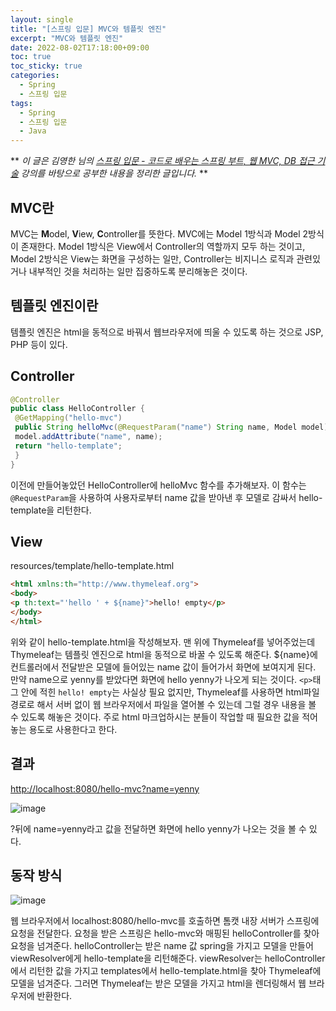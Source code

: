 ```yaml
---
layout: single
title: "[스프링 입문] MVC와 템플릿 엔진"
excerpt: "MVC와 템플릿 엔진"
date: 2022-08-02T17:18:00+09:00
toc: true
toc_sticky: true
categories:
  - Spring
  - 스프링 입문
tags:
  - Spring
  - 스프링 입문
  - Java
---
```

**
*이 글은 김영한 님의 [스프링 입문 - 코드로 배우는 스프링 부트, 웹 MVC, DB 접근 기술](https://www.inflearn.com/course/%EC%8A%A4%ED%94%84%EB%A7%81-%EC%9E%85%EB%AC%B8-%EC%8A%A4%ED%94%84%EB%A7%81%EB%B6%80%ED%8A%B8) 강의를 바탕으로 공부한 내용을 정리한 글입니다.*
**

## MVC란
MVC는 **M**odel, **V**iew, **C**ontroller를 뜻한다. MVC에는 Model 1방식과 Model 2방식이 존재한다. Model 1방식은 View에서 Controller의 역할까지 모두 하는 것이고, Model 2방식은 View는 화면을 구성하는 일만, Controller는 비지니스 로직과 관련있거나 내부적인 것을 처리하는 일만 집중하도록 분리해놓은 것이다. 

## 템플릿 엔진이란
템플릿 엔진은 html을 동적으로 바꿔서 웹브라우저에 띄울 수 있도록 하는 것으로 JSP, PHP 등이 있다.

## Controller
```java
@Controller
public class HelloController {
 @GetMapping("hello-mvc")
 public String helloMvc(@RequestParam("name") String name, Model model) {
 model.addAttribute("name", name);
 return "hello-template";
 }
}
```
이전에 만들어놓았던 HelloController에 helloMvc 함수를 추가해보자. 이 함수는 `@RequestParam`을 사용하여 사용자로부터 name 값을 받아낸 후 모델로 감싸서 hello-template을 리턴한다.

## View
resources/template/hello-template.html
```html
<html xmlns:th="http://www.thymeleaf.org">
<body>
<p th:text="'hello ' + ${name}">hello! empty</p>
</body>
</html>
```
위와 같이 hello-template.html을 작성해보자. 맨 위에 Thymeleaf를 넣어주었는데 Thymeleaf는 템플릿 엔진으로 html을 동적으로 바꿀 수 있도록 해준다. ${name}에 컨트롤러에서 전달받은 모델에 들어있는 name 값이 들어가서 화면에 보여지게 된다. 만약 name으로 yenny를 받았다면 화면에 hello yenny가 나오게 되는 것이다. `<p>`태그 안에 적힌 `hello! empty`는 사실상 필요 없지만, Thymeleaf를 사용하면 html파일 경로로 해서 서버 없이 웹 브라우저에서 파일을 열어볼 수 있는데 그럴 경우 내용을 볼 수 있도록 해놓은 것이다. 주로 html 마크업하시는 분들이 작업할 때 필요한 값을 적어놓는 용도로 사용한다고 한다.

## 결과
<http://localhost:8080/hello-mvc?name=yenny>

![image](https://user-images.githubusercontent.com/60471550/182300628-28c41247-798f-458c-9b8d-95d43bc851d7.png)

?뒤에 name=yenny라고 값을 전달하면 화면에 hello yenny가 나오는 것을 볼 수 있다.

## 동작 방식
![image](https://user-images.githubusercontent.com/60471550/182301035-6f09d3ef-1bd8-4416-af24-be0eb0067a0e.png)

웹 브라우저에서 localhost:8080/hello-mvc를 호출하면 톰캣 내장 서버가 스프링에 요청을 전달한다. 요청을 받은 스프링은 hello-mvc와 매핑된 helloController를 찾아 요청을 넘겨준다. helloController는 받은 name 값 spring을 가지고 모델을 만들어 viewResolver에게 hello-template을 리턴해준다. viewResolver는 helloController에서 리턴한 값을 가지고 templates에서 hello-template.html을 찾아 Thymeleaf에 모델을 넘겨준다. 그러면 Thymeleaf는 받은 모델을 가지고 html을 렌더링해서 웹 브라우저에 반환한다.